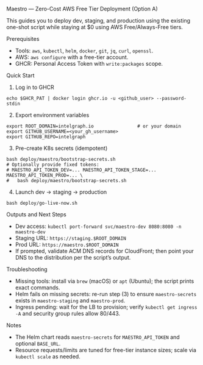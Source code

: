 Maestro — Zero-Cost AWS Free Tier Deployment (Option A)

This guides you to deploy dev, staging, and production using the existing one-shot script while staying at $0 using AWS Free/Always-Free tiers.

Prerequisites
- Tools: `aws`, `kubectl`, `helm`, `docker`, `git`, `jq`, `curl`, `openssl`.
- AWS: `aws configure` with a free-tier account.
- GHCR: Personal Access Token with `write:packages` scope.

Quick Start
1) Log in to GHCR
```
echo $GHCR_PAT | docker login ghcr.io -u <github_user> --password-stdin
```

2) Export environment variables
```
export ROOT_DOMAIN=intelgraph.io                # or your domain
export GITHUB_USERNAME=<your_gh_username>
export GITHUB_REPO=intelgraph
```

3) Pre-create K8s secrets (idempotent)
```
bash deploy/maestro/bootstrap-secrets.sh
# Optionally provide fixed tokens:
# MAESTRO_API_TOKEN_DEV=... MAESTRO_API_TOKEN_STAGE=... MAESTRO_API_TOKEN_PROD=... \
#   bash deploy/maestro/bootstrap-secrets.sh
```

4) Launch dev → staging → production
```
bash deploy/go-live-now.sh
```

Outputs and Next Steps
- Dev access: `kubectl port-forward svc/maestro-dev 8080:8080 -n maestro-dev`
- Staging URL: `https://staging.$ROOT_DOMAIN`
- Prod URL: `https://maestro.$ROOT_DOMAIN`
- If prompted, validate ACM DNS records for CloudFront; then point your DNS to the distribution per the script’s output.

Troubleshooting
- Missing tools: install via `brew` (macOS) or `apt` (Ubuntu); the script prints exact commands.
- Helm fails on missing secrets: re-run step (3) to ensure `maestro-secrets` exists in `maestro-staging` and `maestro-prod`.
- Ingress pending: wait for the LB to provision; verify `kubectl get ingress -A` and security group rules allow 80/443.

Notes
- The Helm chart reads `maestro-secrets` for `MAESTRO_API_TOKEN` and optional `BASE_URL`.
- Resource requests/limits are tuned for free-tier instance sizes; scale via `kubectl scale` as needed.

